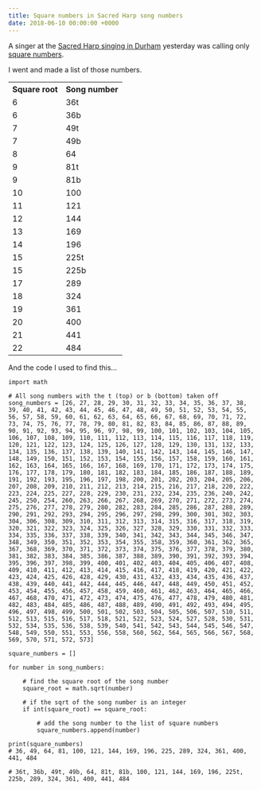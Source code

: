 ```yaml
---
title: Square numbers in Sacred Harp song numbers
date: 2018-06-10 00:00:00 +0000
---
```

A singer at the [Sacred Harp singing in Durham](https://durhamsacredharp.co.uk/) yesterday was calling only [square numbers](https://en.wikipedia.org/wiki/Square_number).

I went and made a list of those numbers.

<table>
  <tr>
    <th>Square root   </th>
    <th>Song number</th>
  </tr>
  <tr>
    <td>6</td>
    <td>36t</td>
  </tr>
  <tr>
    <td>6</td>
    <td>36b</td>
  </tr>
  <tr>
    <td>7</td>
    <td>49t</td>
  </tr>
  <tr>
    <td>7</td>
    <td>49b</td>
  </tr>
  <tr>
    <td>8</td>
    <td>64</td>
  </tr>
  <tr>
    <td>9</td>
    <td>81t</td>
  </tr>
  <tr>
    <td>9</td>
    <td>81b</td>
  </tr>
  <tr>
    <td>10</td>
    <td>100</td>
  </tr>
  <tr>
    <td>11</td>
    <td>121<br></td>
  </tr>
  <tr>
    <td>12</td>
    <td>144</td>
  </tr>
  <tr>
    <td>13</td>
    <td>169</td>
  </tr>
  <tr>
    <td>14</td>
    <td>196</td>
  </tr>
  <tr>
    <td>15</td>
    <td>225t</td>
  </tr>
  <tr>
    <td>15</td>
    <td>225b</td>
  </tr>
  <tr>
    <td>17</td>
    <td>289</td>
  </tr>
  <tr>
    <td>18</td>
    <td>324</td>
  </tr>
  <tr>
    <td>19</td>
    <td>361</td>
  </tr>
  <tr>
    <td>20</td>
    <td>400</td>
  </tr>
  <tr>
    <td>21</td>
    <td>441</td>
  </tr>
  <tr>
    <td>22</td>
    <td>484</td>
  </tr>
</table>


And the code I used to find this…

    import math
    
    # All song numbers with the t (top) or b (bottom) taken off
    song_numbers = [26, 27, 28, 29, 30, 31, 32, 33, 34, 35, 36, 37, 38, 39, 40, 41, 42, 43, 44, 45, 46, 47, 48, 49, 50, 51, 52, 53, 54, 55, 56, 57, 58, 59, 60, 61, 62, 63, 64, 65, 66, 67, 68, 69, 70, 71, 72, 73, 74, 75, 76, 77, 78, 79, 80, 81, 82, 83, 84, 85, 86, 87, 88, 89, 90, 91, 92, 93, 94, 95, 96, 97, 98, 99, 100, 101, 102, 103, 104, 105, 106, 107, 108, 109, 110, 111, 112, 113, 114, 115, 116, 117, 118, 119, 120, 121, 122, 123, 124, 125, 126, 127, 128, 129, 130, 131, 132, 133, 134, 135, 136, 137, 138, 139, 140, 141, 142, 143, 144, 145, 146, 147, 148, 149, 150, 151, 152, 153, 154, 155, 156, 157, 158, 159, 160, 161, 162, 163, 164, 165, 166, 167, 168, 169, 170, 171, 172, 173, 174, 175, 176, 177, 178, 179, 180, 181, 182, 183, 184, 185, 186, 187, 188, 189, 191, 192, 193, 195, 196, 197, 198, 200, 201, 202, 203, 204, 205, 206, 207, 208, 209, 210, 211, 212, 213, 214, 215, 216, 217, 218, 220, 222, 223, 224, 225, 227, 228, 229, 230, 231, 232, 234, 235, 236, 240, 242, 245, 250, 254, 260, 263, 266, 267, 268, 269, 270, 271, 272, 273, 274, 275, 276, 277, 278, 279, 280, 282, 283, 284, 285, 286, 287, 288, 289, 290, 291, 292, 293, 294, 295, 296, 297, 298, 299, 300, 301, 302, 303, 304, 306, 308, 309, 310, 311, 312, 313, 314, 315, 316, 317, 318, 319, 320, 321, 322, 323, 324, 325, 326, 327, 328, 329, 330, 331, 332, 333, 334, 335, 336, 337, 338, 339, 340, 341, 342, 343, 344, 345, 346, 347, 348, 349, 350, 351, 352, 353, 354, 355, 358, 359, 360, 361, 362, 365, 367, 368, 369, 370, 371, 372, 373, 374, 375, 376, 377, 378, 379, 380, 381, 382, 383, 384, 385, 386, 387, 388, 389, 390, 391, 392, 393, 394, 395, 396, 397, 398, 399, 400, 401, 402, 403, 404, 405, 406, 407, 408, 409, 410, 411, 412, 413, 414, 415, 416, 417, 418, 419, 420, 421, 422, 423, 424, 425, 426, 428, 429, 430, 431, 432, 433, 434, 435, 436, 437, 438, 439, 440, 441, 442, 444, 445, 446, 447, 448, 449, 450, 451, 452, 453, 454, 455, 456, 457, 458, 459, 460, 461, 462, 463, 464, 465, 466, 467, 468, 470, 471, 472, 473, 474, 475, 476, 477, 478, 479, 480, 481, 482, 483, 484, 485, 486, 487, 488, 489, 490, 491, 492, 493, 494, 495, 496, 497, 498, 499, 500, 501, 502, 503, 504, 505, 506, 507, 510, 511, 512, 513, 515, 516, 517, 518, 521, 522, 523, 524, 527, 528, 530, 531, 532, 534, 535, 536, 538, 539, 540, 541, 542, 543, 544, 545, 546, 547, 548, 549, 550, 551, 553, 556, 558, 560, 562, 564, 565, 566, 567, 568, 569, 570, 571, 572, 573]
    
    square_numbers = []
    
    for number in song_numbers:
    
        # find the square root of the song number
        square_root = math.sqrt(number)
    
        # if the sqrt of the song number is an integer
        if int(square_root) == square_root:
    
            # add the song number to the list of square numbers
            square_numbers.append(number)
    
    print(square_numbers)
    # 36, 49, 64, 81, 100, 121, 144, 169, 196, 225, 289, 324, 361, 400, 441, 484
    
    # 36t, 36b, 49t, 49b, 64, 81t, 81b, 100, 121, 144, 169, 196, 225t, 225b, 289, 324, 361, 400, 441, 484